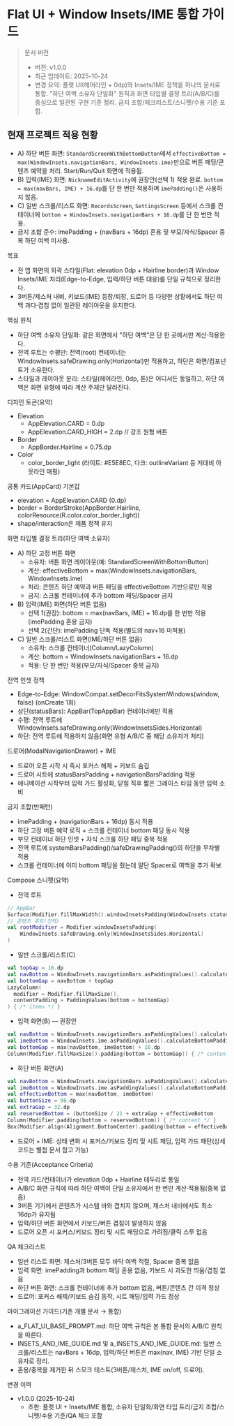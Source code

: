 # Flat UI + Window Insets/IME 통합 가이드

> 문서 버전
> - 버전: v1.0.0
> - 최근 업데이트: 2025-10-24
> - 변경 요약: 플랫 UI(헤어라인 + 0dp)와 Insets/IME 정책을 하나의 문서로 통합. "하단 여백 소유자 단일화" 원칙과 화면 타입별 결정 트리(A/B/C)를 중심으로 일관된 구현 기준 정리. 금지 조합/체크리스트/스니펫/수용 기준 포함.

## 현재 프로젝트 적용 현황
- A) 하단 버튼 화면: `StandardScreenWithBottomButton`에서 `effectiveBottom = max(WindowInsets.navigationBars, WindowInsets.ime)`만으로 버튼 패딩/콘텐츠 예약을 처리. Start/Run/Quit 화면에 적용됨.
- B) 입력(IME) 화면: `NicknameEditActivity`에 권장안(선택 1) 적용 완료. `bottom = max(navBars, IME) + 16.dp`를 단 한 번만 적용하며 `imePadding()`은 사용하지 않음.
- C) 일반 스크롤/리스트 화면: `RecordsScreen`, `SettingsScreen` 등에서 스크롤 컨테이너에 `bottom = WindowInsets.navigationBars + 16.dp`를 단 한 번만 적용.
- 금지 조합 준수: imePadding + (navBars + 16dp) 혼용 및 부모/자식/Spacer 중복 하단 여백 미사용.

목표
- 전 앱 화면의 외곽 스타일(Flat: elevation 0dp + Hairline border)과 Window Insets/IME 처리(Edge-to-Edge, 입력/하단 버튼 대응)를 단일 규칙으로 정리한다.
- 3버튼/제스처 내비, 키보드(IME) 등장/퇴장, 드로어 등 다양한 상황에서도 하단 여백 과다·겹침 없이 일관된 레이아웃을 유지한다.

핵심 원칙
- 하단 여백 소유자 단일화: 같은 화면에서 "하단 여백"은 단 한 곳에서만 계산·적용한다.
- 전역 루트는 수평만: 전역(root) 컨테이너는 WindowInsets.safeDrawing.only(Horizontal)만 적용하고, 하단은 화면/컴포넌트가 소유한다.
- 스타일과 레이아웃 분리: 스타일(헤어라인, 0dp, 톤)은 어디서든 동일하고, 하단 여백은 화면 유형에 따라 계산 주체만 달라진다.

디자인 토큰(요약)
- Elevation
  - AppElevation.CARD = 0.dp
  - AppElevation.CARD_HIGH = 2.dp // 강조 원형 버튼
- Border
  - AppBorder.Hairline = 0.75.dp
- Color
  - color_border_light (라이트: #E5E8EC, 다크: outlineVariant 등 저대비 아웃라인 매핑)

공통 카드(AppCard) 기본값
- elevation = AppElevation.CARD (0.dp)
- border = BorderStroke(AppBorder.Hairline, colorResource(R.color.color_border_light))
- shape/interaction은 제품 정책 유지

화면 타입별 결정 트리(하단 여백 소유자)
- A) 하단 고정 버튼 화면
  - 소유자: 버튼 화면 레이아웃(예: StandardScreenWithBottomButton)
  - 계산: effectiveBottom = max(WindowInsets.navigationBars, WindowInsets.ime)
  - 처리: 콘텐츠 하단 예약과 버튼 패딩을 effectiveBottom 기반으로만 적용
  - 금지: 스크롤 컨테이너에 추가 bottom 패딩/Spacer 금지
- B) 입력(IME) 화면(하단 버튼 없음)
  - 선택 1(권장): bottom = max(navBars, IME) + 16.dp를 한 번만 적용(imePadding 혼용 금지)
  - 선택 2(간단): imePadding 단독 적용(별도의 nav+16 미적용)
- C) 일반 스크롤/리스트 화면(IME/하단 버튼 없음)
  - 소유자: 스크롤 컨테이너(Column/LazyColumn)
  - 계산: bottom = WindowInsets.navigationBars + 16.dp
  - 적용: 단 한 번만 적용(부모/자식/Spacer 중복 금지)

전역 인셋 정책
- Edge-to-Edge: WindowCompat.setDecorFitsSystemWindows(window, false) (onCreate 1회)
- 상단(statusBars): AppBar(TopAppBar) 컨테이너에만 적용
- 수평: 전역 루트에 WindowInsets.safeDrawing.only(WindowInsetsSides.Horizontal)
- 하단: 전역 루트에 적용하지 않음(화면 유형 A/B/C 중 해당 소유자가 처리)

드로어(ModalNavigationDrawer) + IME
- 드로어 오픈 시작 시 즉시 포커스 해제 + 키보드 숨김
- 드로어 시트에 statusBarsPadding + navigationBarsPadding 적용
- 애니메이션 시작부터 입력 가드 활성화, 닫힘 직후 짧은 그레이스 타임 동안 입력 소비

금지 조합(반패턴)
- imePadding + (navigationBars + 16dp) 동시 적용
- 하단 고정 버튼 예약 로직 + 스크롤 컨테이너 bottom 패딩 동시 적용
- 부모 컨테이너 하단 인셋 + 자식 스크롤 하단 패딩 중복 적용
- 전역 루트에 systemBarsPadding()/safeDrawingPadding()의 하단을 무차별 적용
- 스크롤 컨테이너에 이미 bottom 패딩을 줬는데 말단 Spacer로 여백을 추가 확보

Compose 스니펫(요약)
- 전역 루트
```kotlin
// AppBar
Surface(Modifier.fillMaxWidth().windowInsetsPadding(WindowInsets.statusBars)) { ... }
// 콘텐츠 루트(전역)
val rootModifier = Modifier.windowInsetsPadding(
    WindowInsets.safeDrawing.only(WindowInsetsSides.Horizontal)
)
```
- 일반 스크롤/리스트(C)
```kotlin
val topGap = 16.dp
val navBottom = WindowInsets.navigationBars.asPaddingValues().calculateBottomPadding()
val bottomGap = navBottom + topGap
LazyColumn(
  modifier = Modifier.fillMaxSize(),
  contentPadding = PaddingValues(bottom = bottomGap)
) { /* items */ }
```
- 입력 화면(B) — 권장안
```kotlin
val navBottom = WindowInsets.navigationBars.asPaddingValues().calculateBottomPadding()
val imeBottom = WindowInsets.ime.asPaddingValues().calculateBottomPadding()
val bottomGap = max(navBottom, imeBottom) + 16.dp
Column(Modifier.fillMaxSize().padding(bottom = bottomGap)) { /* content */ }
```
- 하단 버튼 화면(A)
```kotlin
val navBottom = WindowInsets.navigationBars.asPaddingValues().calculateBottomPadding()
val imeBottom = WindowInsets.ime.asPaddingValues().calculateBottomPadding()
val effectiveBottom = max(navBottom, imeBottom)
val buttonSize = 96.dp
val extraGap = 32.dp
val reservedBottom = (buttonSize / 2) + extraGap + effectiveBottom
Column(Modifier.padding(bottom = reservedBottom)) { /* content */ }
Box(Modifier.align(Alignment.BottomCenter).padding(bottom = effectiveBottom + 24.dp)) { /* button */ }
```
- 드로어 + IME: 상태 변화 시 포커스/키보드 정리 및 시트 패딩, 입력 가드 패턴(상세 코드는 별첨 문서 참고 가능)

수용 기준(Acceptance Criteria)
- 전역 카드/컨테이너가 elevation 0dp + Hairline 테두리로 통일
- A/B/C 화면 규칙에 따라 하단 여백이 단일 소유자에서 한 번만 계산·적용됨(중복 없음)
- 3버튼 기기에서 콘텐츠가 시스템 바와 겹치지 않으며, 제스처 내비에서도 최소 16dp가 유지됨
- 입력/하단 버튼 화면에서 키보드/버튼 겹침이 발생하지 않음
- 드로어 오픈 시 포커스/키보드 정리 및 시트 패딩으로 가려짐/클릭 스루 없음

QA 체크리스트
- 일반 리스트 화면: 제스처/3버튼 모두 바닥 여백 적절, Spacer 중복 없음
- 입력 화면: imePadding과 bottom 패딩 혼용 없음, 키보드 시 과도한 띄움/겹침 없음
- 하단 버튼 화면: 스크롤 컨테이너에 추가 bottom 없음, 버튼/콘텐츠 간 이격 정상
- 드로어: 포커스 해제/키보드 숨김 동작, 시트 패딩/입력 가드 정상

마이그레이션 가이드(기존 개별 문서 → 통합)
- a_FLAT_UI_BASE_PROMPT.md: 하단 여백 규칙은 본 통합 문서의 A/B/C 원칙을 따른다.
- INSETS_AND_IME_GUIDE.md 및 a_INSETS_AND_IME_GUIDE.md: 일반 스크롤/리스트는 navBars + 16dp, 입력/하단 버튼은 max(nav, IME) 기반 단일 소유자로 정리.
- 혼용/중복을 제거한 뒤 스모크 테스트(3버튼/제스처, IME on/off, 드로어).

변경 이력
- v1.0.0 (2025-10-24)
  - 초판: 플랫 UI + Insets/IME 통합, 소유자 단일화/화면 타입 트리/금지 조합/스니펫/수용 기준/QA 체크 포함
